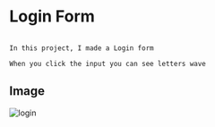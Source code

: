 # Login Form

```

In this project, I made a Login form

When you click the input you can see letters wave

```


## Image

![login](https://user-images.githubusercontent.com/96295567/183076247-01a6627d-34bb-431f-a4a0-ff9f37daadc9.png)
